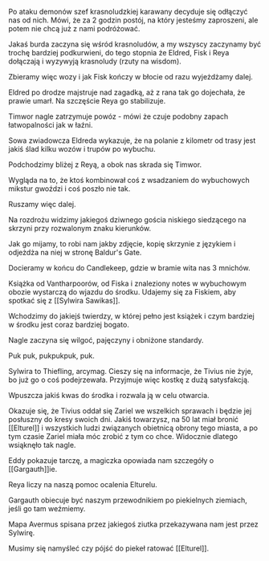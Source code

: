 Po ataku demonów szef krasnoludzkiej karawany decyduje się odłączyć nas od nich. Mówi, że za 2 godzin postój, na który jesteśmy zaproszeni, ale potem nie chcą już z nami podróżować.

Jakaś burda zaczyna się wśród krasnoludów, a my wszyscy zaczynamy być trochę bardziej podkurwieni, do tego stopnia że Eldred, Fisk i Reya dołączają i wyzywyją krasnoludy (rzuty na wisdom).

Zbieramy więc wozy i jak Fisk kończy w błocie od razu wyjeżdżamy dalej.

Eldred po drodze majstruje nad zagadką, aż z rana tak go dojechała, że prawie umarł. Na szczęście Reya go stabilizuje.

Timwor nagle zatrzymuje powóz - mówi że czuje podobny zapach łatwopalności jak w łaźni.

Sowa zwiadowcza Eldreda wykazuje, że na polanie z kilometr od trasy jest jakiś ślad kilku wozów i trupów po wybuchu.

Podchodzimy bliżej z Reyą, a obok nas skrada się Timwor.


Wygląda na to, że ktoś kombinował coś z wsadzaniem do wybuchowych mikstur gwoździ i coś poszło nie tak.

Ruszamy więc dalej.

Na rozdrożu widzimy jakiegoś dziwnego gościa niskiego siedzącego na skrzyni przy rozwalonym znaku kierunków.

Jak go mijamy, to robi nam jakby zdjęcie, kopię skrzynie z językiem i odjeżdża na niej w stronę Baldur's Gate. 

Docieramy w końcu do Candlekeep, gdzie w bramie wita nas 3 mnichów.

Książka od Vantharpoorów, od Fiska i znaleziony notes w wybuchowym obozie wystarczą do wjazdu do środku. Udajemy się za Fiskiem, aby spotkać się z [[Sylwira Sawikas]].

Wchodzimy do jakiejś twierdzy, w której pełno jest książek i czym bardziej w środku jest coraz bardziej bogato.

Nagle zaczyna się wilgoć, pajęczyny i obniżone standardy.

Puk puk, pukpukpuk, puk.

Sylwira to Thiefling, arcymag. Cieszy się na informacje, że Tivius nie żyje, bo już go o coś podejrzewała. Przyjmuje więc kostkę z dużą satysfakcją.

Wpuszcza jakiś kwas do środka i rozwala ją w celu otwarcia.

Okazuje się, że Tivius oddał się Zariel we wszelkich sprawach i będzie jej posłuszny do kresy swoich dni. Jakiś towarzysz, na 50 lat miał bronić [[Elturel]]  i wszystkich ludzi związanych obietnicą obrony tego miasta, a po tym czasie Zariel miała móc zrobić z tym co chce. Widocznie dlatego wsiąknęło tak nagle.

Eddy pokazuje tarczę, a magiczka opowiada nam szczegóły o [[Gargauth]]ie. 

Reya liczy na naszą pomoc ocalenia Elturelu.

Gargauth obiecuje być naszym przewodnikiem po piekielnych ziemiach, jeśli go tam weźmiemy.

Mapa Avermus spisana przez jakiegoś ziutka przekazywana nam jest przez Sylwirę. 

Musimy się namyśleć czy pójść do piekeł ratować [[Elturel]].